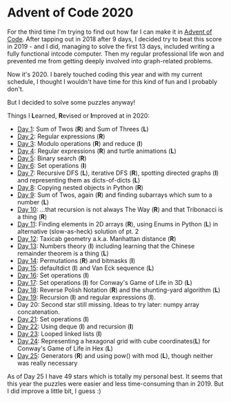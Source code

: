 # Advent of Code 2020

For the third time I'm trying to find out how far I can make it in [Advent of Code](https://adventofcode.com/2020/). After tapping out in 2018 after 9 days, I decided try to beat this score in 2019 - and I did, managing to solve the first 13 days, included writing a fully functional intcode computer. Then my regular professional life won and prevented me from getting deeply involved into graph-related problems.

Now it's 2020. I barely touched coding this year and with my current schedule, I thought I wouldn't have time for this kind of fun and I probably don't. 

But I decided to solve some puzzles anyway!

Things I **L**earned, **R**evised or **I**mproved at in 2020:

* [Day 1](01/d01.py): Sum of Twos (**R**) and Sum of Threes (**L**)
* [Day 2](02/d02.py): Regular expressions (**R**)
* [Day 3](03/d03.py): Modulo operations (**R**) and reduce (**I**)
* [Day 4](04/d04.py): Regular expressions (**R**) and turtle animations (**L**)
* [Day 5](05/d05.py): Binary search (**R**)
* [Day 6](06/d06.py): Set operations (**I**)
* [Day 7](07/d07.py): Recursive DFS (**L**), iterative DFS (**R**), spotting directed graphs (**I**) and representing them as dicts-of-dicts (**L**)
* [Day 8](08/d08.py): Copying nested objects in Python (**R**)
* [Day 9](09/d09.py): Sum of Twos, again (**R**) and finding subarrays which sum to a number (**L**)
* [Day 10](10/d10.py): ...that recursion is not always The Way (**R**) and that Tribonacci is a thing (**R**)
* [Day 11](11/d11.py): Finding elements in 2D arrays (**R**), using Enums in Python (**L**) in alternative (slow-as-heck) solution of pt. 2
* [Day 12](12/d12.py): Taxicab geometry a.k.a. Manhattan distance (**R**)
* [Day 13](13/d13.py): Numbers theory (**I**) including learning that the Chinese remainder theorem is a thing (**L**)
* [Day 14](14/d14.py): Permutations (**R**) and bitmasks (**I**)
* [Day 15](15/d15.py): defaultdict (**I**) and Van Eck sequence (**L**)
* [Day 16](16/d16.py): Set operations (**I**)
* [Day 17](17/d17.py): Set operations (**I**) for Conway's Game of Life in 3D (**L**)
* [Day 18](18/d18.py): Reverse Polish Notation (**R**) and the shunting-yard algorithm (**L**)
* [Day 19](19/d19.py): Recursion (**I**) and regular expressions (**I**).
* Day 20: Second star still missing. Ideas to try later: numpy array concatenation.
* [Day 21](21/d21.py): Set operations (**I**)
* [Day 22](22/d22.py): Using deque (**I**) and recursion (**I**)
* [Day 23](23/d23.py): Looped linked lists (**I**)
* [Day 24](24/d24.py): Representing a hexagonal grid with cube coordinates(**L**) for Conway's Game of Life in Hex (**L**)
* [Day 25](25/d25.py): Generators (**R**) and using pow() with mod (**L**), though neither was really necessary

As of Day 25 I have 49 stars which is totally my personal best. It seems that this year the puzzles were easier and less time-consuming than in 2019. But I did improve a little bit, I guess :)